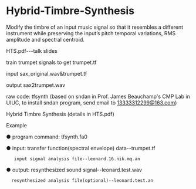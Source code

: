 # Hybrid-Timbre-Synthesis
Modify the timbre of an input music signal so that it resembles a different instrument while preserving the input’s pitch temporal variations, RMS amplitude and spectral centroid.

HTS.pdf---talk slides

train trumpet signals to get trumpet.tf

input sax_original.wav&trumpet.tf

output sax2trumpet.wav

raw code: tfsynth (based on sndan in Prof. James Beauchamp's CMP Lab in UIUC, to install sndan program, send email to 13333312299@163.com)

Hybrid Timbre Synthesis (details in HTS.pdf)

Example

●	program command: tfsynth.fa0

●	input: transfer function(spectral envelope) data--trumpet.tf

       input signal analysis file--leonard.16.nik.mq.an
       
●	output: resynthesized sound signal--leonard.test.wav

      resynthesized analysis file(optional)--leonard.test.an


